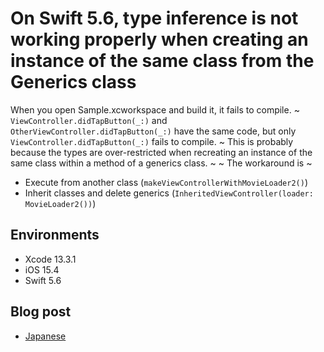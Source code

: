 On Swift 5.6, type inference is not working properly when creating an instance of the same class from the Generics class
=====

When you open Sample.xcworkspace and build it, it fails to compile.  ~
`ViewController.didTapButton(_:)` and `OtherViewController.didTapButton(_:)` have the same code, but only `ViewController.didTapButton(_:)` fails to compile.  ~
This is probably because the types are over-restricted when recreating an instance of the same class within a method of a generics class.  ~
  ~
The workaround is ~

- Execute from another class (`makeViewControllerWithMovieLoader2()`)
- Inherit classes and delete generics (`InheritedViewController(loader: MovieLoader2())`)

## Environments

- Xcode 13.3.1
- iOS 15.4
- Swift 5.6

## Blog post

- [Japanese](https://soranoba.net/programming/kvo-observed-or-smashed)
